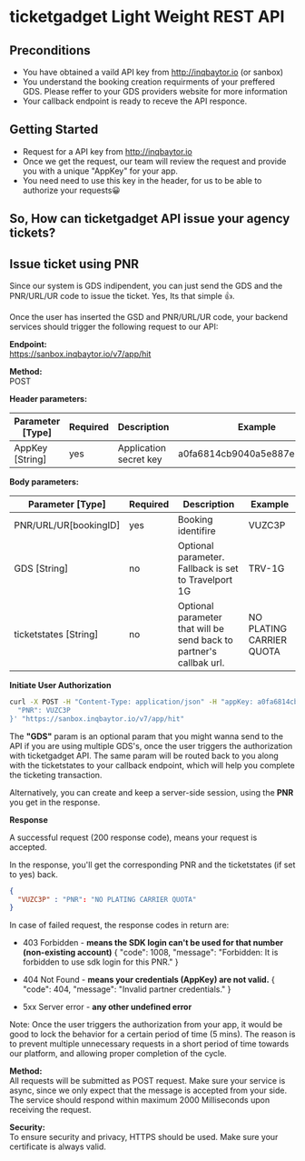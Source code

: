 # ticketgadget Light Weight REST API

## Preconditions
* You have obtained a vaild API key from http://inqbaytor.io (or sanbox)
* You understand the booking creation requirments of your preffered GDS. Please reffer to your GDS providers website for more information
* Your callback endpoint is ready to receve the API responce.

## Getting Started
* Request for a API key from http://inqbaytor.io
* Once we get the request, our team will review the request and provide you with a unique "AppKey" for your app.
* You need need to use this key in the header, for us to be able to authorize your requests😀

## So, How can ticketgadget API issue your agency tickets?



## Issue ticket using PNR
Since our system is GDS indipendent, you can just send the GDS and the PNR/URL/UR code to issue the ticket. Yes, Its that simple 👍.

Once the user has inserted the GSD and PNR/URL/UR code, your backend services should trigger the following request to our API:

**Endpoint:**  
https://sanbox.inqbaytor.io/v7/app/hit

**Method:**  
POST

**Header parameters:**

| **Parameter [Type]** | **Required** | **Description**         | **Example**                  |
| -------------------  | ------------ | ----------------------- | ---------------------------- |
| AppKey [String]      | yes          |  Application secret key | a0fa6814cb9040a5e887e7115d66 |

**Body parameters:**

| **Parameter [Type]** | **Required** | **Description**                                                     | **Example**              |
| -------------------  | ------------ | ------------------------------------------------------------------- | ------------------------ |
| PNR/URL/UR[bookingID]   | yes          | Booking identifire                                                 | VUZC3P                   |
| GDS [String]       | no           | Optional parameter. Fallback is set to Travelport 1G | TRV-1G |
| ticketstates [String]       | no           | Optional parameter that will be send back to partner's callbak url. | NO PLATING CARRIER QUOTA |

**Initiate User Authorization**  
```bash
curl -X POST -H "Content-Type: application/json" -H "appKey: a0fa6814cb9040a5e887e7115d66" -H "Cache-Control: no-cache" -d '{
  "PNR": VUZC3P
}' "https://sanbox.inqbaytor.io/v7/app/hit"
```

The **"GDS"** param is an optional param that you might wanna send to the API if you are using multiple GDS's, once the user triggers the authorization with ticketgadget API. The same param will be routed back to you along with the ticketstates to your callback endpoint, which will help you complete the ticketing transaction.

Alternatively, you can create and keep a server-side session, using the **PNR** you get in the response.

**Response**

A successful request (200 response code), means your request is accepted.

In the response, you'll get the corresponding PNR and the ticketstates (if set to yes) back.

```json
{
  "VUZC3P" : "PNR": "NO PLATING CARRIER QUOTA"
}
```

In case of failed request, the response codes in return are:

- 403 Forbidden - **means the SDK login can't be used for that number (non-existing account)**
  {
  "code": 1008,
  "message": "Forbidden: It is forbidden to use sdk login for this PNR."
  }
  
- 404 Not Found - **means your credentials (AppKey) are not valid.**
  {
  "code": 404,
  "message": "Invalid partner credentials."
  }

- 5xx Server error - **any other undefined error**

Note: Once the user triggers the authorization from your app, it would be good to lock the behavior for a certain period of time (5 mins). The reason is to prevent multiple unnecessary requests in a short period of time towards our platform, and allowing proper completion of the cycle.

**Method:**  
All requests will be submitted as POST request. Make sure your service is async, since we only expect that the message is accepted from your side. The service should respond within maximum 2000 Milliseconds upon receiving the request.

**Security:**  
To ensure security and privacy, HTTPS should be used. Make sure your certificate is always valid.
